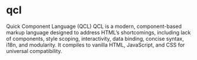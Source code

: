 # qcl
Quick Component Language (QCL)  QCL is a modern, component-based markup language designed to address HTML’s shortcomings, including lack of components, style scoping, interactivity, data binding, concise syntax, i18n, and modularity. It compiles to vanilla HTML, JavaScript, and CSS for universal compatibility.
